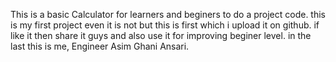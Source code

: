 This is a basic Calculator for learners and beginers to do a project code.
this is my first project even it is not but this is first  which i upload it on github.
if like it then share it guys and also use it for improving beginer level.
in the last this is me, Engineer Asim Ghani Ansari.
